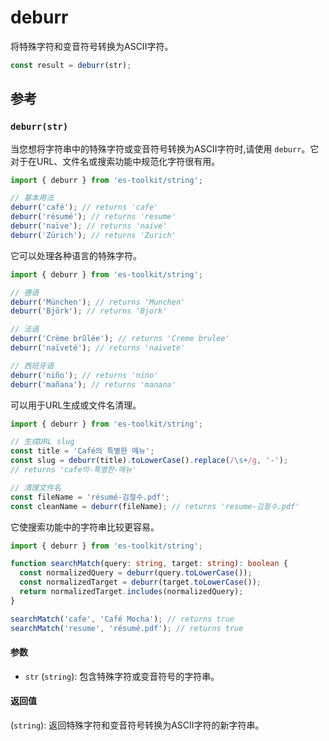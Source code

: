 # deburr

将特殊字符和变音符号转换为ASCII字符。

```typescript
const result = deburr(str);
```

## 参考

### `deburr(str)`

当您想将字符串中的特殊字符或变音符号转换为ASCII字符时,请使用 `deburr`。它对于在URL、文件名或搜索功能中规范化字符很有用。

```typescript
import { deburr } from 'es-toolkit/string';

// 基本用法
deburr('café'); // returns 'cafe'
deburr('résumé'); // returns 'resume'
deburr('naïve'); // returns 'naive'
deburr('Zürich'); // returns 'Zurich'
```

它可以处理各种语言的特殊字符。

```typescript
import { deburr } from 'es-toolkit/string';

// 德语
deburr('München'); // returns 'Munchen'
deburr('Björk'); // returns 'Bjork'

// 法语
deburr('Crème brûlée'); // returns 'Creme brulee'
deburr('naïveté'); // returns 'naivete'

// 西班牙语
deburr('niño'); // returns 'nino'
deburr('mañana'); // returns 'manana'
```

可以用于URL生成或文件名清理。

```typescript
import { deburr } from 'es-toolkit/string';

// 生成URL slug
const title = 'Café의 특별한 메뉴';
const slug = deburr(title).toLowerCase().replace(/\s+/g, '-');
// returns 'cafe의-특별한-메뉴'

// 清理文件名
const fileName = 'résumé-김철수.pdf';
const cleanName = deburr(fileName); // returns 'resume-김철수.pdf'
```

它使搜索功能中的字符串比较更容易。

```typescript
import { deburr } from 'es-toolkit/string';

function searchMatch(query: string, target: string): boolean {
  const normalizedQuery = deburr(query.toLowerCase());
  const normalizedTarget = deburr(target.toLowerCase());
  return normalizedTarget.includes(normalizedQuery);
}

searchMatch('cafe', 'Café Mocha'); // returns true
searchMatch('resume', 'résumé.pdf'); // returns true
```

#### 参数

- `str` (`string`): 包含特殊字符或变音符号的字符串。

#### 返回值

(`string`): 返回特殊字符和变音符号转换为ASCII字符的新字符串。
